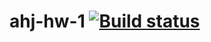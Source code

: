 # ahj-hw-1 [![Build status](https://ci.appveyor.com/api/projects/status/sxh11c6yas425p7l?svg=true)](https://ci.appveyor.com/project/vasllly/ahj-hw-1)